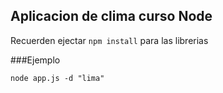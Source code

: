 ## Aplicacion de clima curso Node

Recuerden ejectar ```npm install``` para las librerias

###Ejemplo
```
node app.js -d "lima"
```